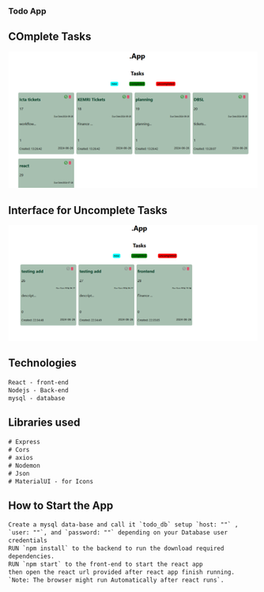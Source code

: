 ### Todo App
## COmplete Tasks
![images/completedInterface.png](https://github.com/gathuitapius/TodoApp/blob/main/images/completedInterface.PNG)

## Interface for Uncomplete Tasks
![images/uncompletedTasks.png](https://github.com/gathuitapius/TodoApp/blob/main/images/uncompletedTasks.PNG)
## Technologies
```
React - front-end
Nodejs - Back-end
mysql - database
```
## Libraries used
```
# Express
# Cors
# axios
# Nodemon
# Json
# MaterialUI - for Icons
```
## How to Start the App
```
Create a mysql data-base and call it `todo_db` setup `host: ""` , `user: ""`, and `password: ""` depending on your Database user credentials
RUN `npm install` to the backend to run the download required dependencies.
RUN `npm start` to the front-end to start the react app
then open the react url provided after react app finish running.
`Note: The browser might run Automatically after react runs`.
```
